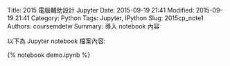 Title: 2015 電腦輔助設計 Jupyter
Date: 2015-09-19 21:41
Modified: 2015-09-19 21:41
Category: Python
Tags: Jupyter, IPython
Slug: 2015cp_note1
Authors: coursemdetw
Summary: 導入 notebook 內容

以下為 Jupyter notebook 檔案內容:

{% notebook demo.ipynb %}



